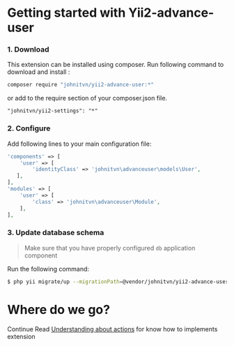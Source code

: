 # Getting started with Yii2-advance-user

### 1. Download

This extension can be installed using composer. Run following command to download and install :

```bash
composer require "johnitvn/yii2-advance-user:*"
```

or add to the require section of your composer.json file.

```
"johnitvn/yii2-settings": "*"
```

### 2. Configure

Add following lines to your main configuration file:

```php
'components' => [
    'user' => [
        'identityClass' => 'johnitvn\advanceuser\models\User',
   ],  
],
'modules' => [
    'user' => [
        'class' => 'johnitvn\advanceuser\Module',
    ],
],
```

### 3. Update database schema

>Make sure that you have properly configured `db` application component

Run the following command:

```bash
$ php yii migrate/up --migrationPath=@vendor/johnitvn/yii2-advance-user/src/migrations

```

# Where do we go?
Continue Read [Understanding about actions](https://github.com/johnitvn/yii2-advance-user/blob/master/docs/ACTIONS.md) for know how to implements extension





